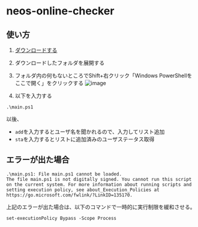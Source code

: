 # neos-online-checker

## 使い方
1. [ダウンロードする](https://github.com/sweshelo/neos-online-checker/archive/refs/heads/master.zip)
2. ダウンロードしたフォルダを展開する
3. フォルダ内の何もないところでShift+右クリック「Windows PowerShellをここで開く」をクリックする
![image](https://user-images.githubusercontent.com/75022007/206988854-230c0183-b622-4092-8904-56fad16a369e.png)


4. 以下を入力する
```
.\main.ps1
```

以後、
- `add`を入力するとユーザ名を聞かれるので、入力してリスト追加
- `sta`を入力するとリストに追加済みのユーザステータス取得

## エラーが出た場合
```
.\main.ps1: File main.ps1 cannot be loaded.
The file main.ps1 is not digitally signed. You cannot run this script on the current system. For more information about running scripts and setting execution policy, see about_Execution_Policies at https://go.microsoft.com/fwlink/?LinkID=135170.
```
上記のエラーが出た場合は、以下のコマンドで一時的に実行制限を緩和させる。
```
set-executionPolicy Bypass -Scope Process
```
